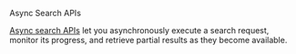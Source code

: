 Async Search APIs

[Async search APIs](https://www.elastic.co/guide/en/elasticsearch/reference/master/async-search.html)
let you asynchronously execute a search request, monitor its progress, and retrieve
partial results as they become available.
